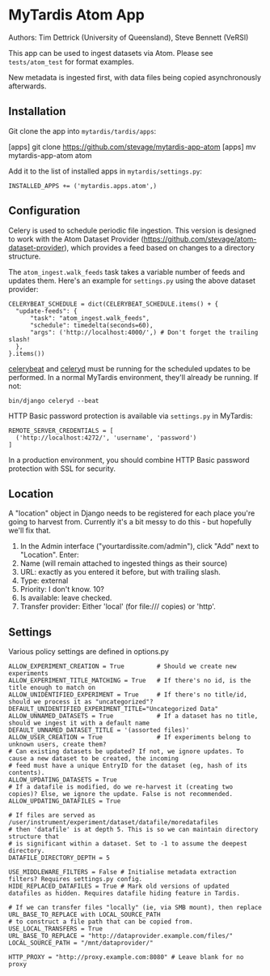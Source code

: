 MyTardis Atom App
=================

Authors: Tim Dettrick (University of Queensland), Steve Bennett (VeRSI)

This app can be used to ingest datasets via Atom. Please see `tests/atom_test` for format examples.

New metadata is ingested first, with data files being copied asynchronously afterwards.

Installation
------------

Git clone the app into `mytardis/tardis/apps`:

[apps] git clone https://github.com/stevage/mytardis-app-atom 
[apps] mv mytardis-app-atom atom

Add it to the list of installed apps in `mytardis/settings.py`:

    INSTALLED_APPS += ('mytardis.apps.atom',)

Configuration
-------------

Celery is used to schedule periodic file ingestion. This version is designed to work with the Atom Dataset Provider (https://github.com/stevage/atom-dataset-provider), which provides a feed based on changes to a directory structure.

The `atom_ingest.walk_feeds` task takes a variable number of feeds and updates them. Here's an example 
for `settings.py` using the above dataset provider:

    CELERYBEAT_SCHEDULE = dict(CELERYBEAT_SCHEDULE.items() + {
      "update-feeds": {
          "task": "atom_ingest.walk_feeds",
          "schedule": timedelta(seconds=60),
          "args": ('http://localhost:4000/',) # Don't forget the trailing slash!
      },
    }.items())



[celerybeat][celerybeat] and [celeryd][celeryd] must be running for the scheduled updates to be performed. In
a normal MyTardis environment, they'll already be running. If not:

    bin/django celeryd --beat

HTTP Basic password protection is available via `settings.py` in MyTardis:

    REMOTE_SERVER_CREDENTIALS = [
      ('http://localhost:4272/', 'username', 'password')
    ]

In a production environment, you should combine HTTP Basic password protection with SSL for security.

Location
--------
A "location" object in Django needs to be registered for each place you're going to harvest from. Currently
it's a bit messy to do this - but hopefully we'll fix that. 

1. In the Admin interface ("yourtardissite.com/admin"), click "Add" next to "Location". Enter:
2. Name (will remain attached to ingested things as their source)
3. URL: exactly as you entered it before, but with trailing slash.
4. Type: external
5. Priority: I don't know. 10?
6. Is available: leave checked.
7. Transfer provider: Either 'local' (for file:/// copies) or 'http'.

Settings
-------------
Various policy settings are defined in options.py

    ALLOW_EXPERIMENT_CREATION = True         # Should we create new experiments
    ALLOW_EXPERIMENT_TITLE_MATCHING = True   # If there's no id, is the title enough to match on
    ALLOW_UNIDENTIFIED_EXPERIMENT = True     # If there's no title/id, should we process it as "uncategorized"?
    DEFAULT_UNIDENTIFIED_EXPERIMENT_TITLE="Uncategorized Data"
    ALLOW_UNNAMED_DATASETS = True            # If a dataset has no title, should we ingest it with a default name
    DEFAULT_UNNAMED_DATASET_TITLE = '(assorted files)'
    ALLOW_USER_CREATION = True               # If experiments belong to unknown users, create them?
    # Can existing datasets be updated? If not, we ignore updates. To cause a new dataset to be created, the incoming
    # feed must have a unique EntryID for the dataset (eg, hash of its contents).
    ALLOW_UPDATING_DATASETS = True
    # If a datafile is modified, do we re-harvest it (creating two copies)? Else, we ignore the update. False is not recommended.
    ALLOW_UPDATING_DATAFILES = True                     
    
    # If files are served as /user/instrument/experiment/dataset/datafile/moredatafiles
    # then 'datafile' is at depth 5. This is so we can maintain directory structure that
    # is significant within a dataset. Set to -1 to assume the deepest directory.
    DATAFILE_DIRECTORY_DEPTH = 5

    USE_MIDDLEWARE_FILTERS = False # Initialise metadata extraction filters? Requires settings.py config.
    HIDE_REPLACED_DATAFILES = True # Mark old versions of updated datafiles as hidden. Requires datafile hiding feature in Tardis. 
    
    # If we can transfer files "locally" (ie, via SMB mount), then replace URL_BASE_TO_REPLACE with LOCAL_SOURCE_PATH
    # to construct a file path that can be copied from. 
    USE_LOCAL_TRANSFERS = True
    URL_BASE_TO_REPLACE = "http://dataprovider.example.com/files/"
    LOCAL_SOURCE_PATH = "/mnt/dataprovider/"
    
    HTTP_PROXY = "http://proxy.example.com:8080" # Leave blank for no proxy

[celerybeat]: http://ask.github.com/celery/userguide/periodic-tasks.html#starting-celerybeat
[celeryd]: http://ask.github.com/celery/userguide/workers.html#starting-the-workers
